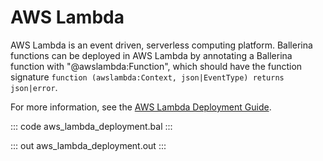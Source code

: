 # AWS Lambda

AWS Lambda is an event driven, serverless computing platform.
Ballerina functions can be deployed in AWS Lambda by annotating
a Ballerina function with "@awslambda:Function", which should have
the function signature `function (awslambda:Context, json|EventType) returns json|error`.

For more information, see the [AWS Lambda Deployment Guide](https://ballerina.io/learn/deployment/aws-lambda/).

::: code aws_lambda_deployment.bal :::

::: out aws_lambda_deployment.out :::